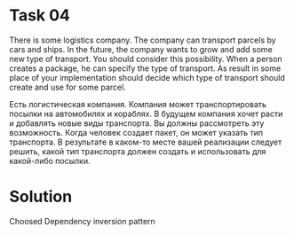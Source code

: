 # Task 04

There is some logistics company. The company can transport parcels by cars and ships. In the future, the company wants to grow and add some new type of transport. You should consider this possibility.
When a person creates a package, he can specify the type of transport. As result in some place of your implementation should decide which type of transport should create and use for some parcel.

Есть логистическая компания. Компания может транспортировать посылки на автомобилях и кораблях. В будущем компания хочет расти и добавлять новые виды транспорта. Вы должны рассмотреть эту возможность.
Когда человек создает пакет, он может указать тип транспорта. В результате в каком-то месте вашей реализации следует решить, какой тип транспорта должен создать и использовать для какой-либо посылки.

# Solution
Choosed Dependency inversion pattern